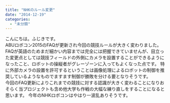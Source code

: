 ```yaml
---
title: "NHKのルール変更"
date: "2014-12-19"
categories: 
  - "未分類"
---
```


こんにちは。ふじきです。  
ABUロボコン2015のFAQが更新され今回の競技ルールが大きく変わりました。 FAQが英語のためまだ細かい内容までは完全には把握できていませんが、目立った変更点としては競技フィールドの外側にカメラを設置することができるようになったこと、ロボットの操縦者がグレーゾーンに入ってもよくなった点です。 特に外部カメラの設置を許可するということは画像処理によるロボットの制御を推奨しているようなものでますます制御が勝敗を分ける要となりそうです。  
今回のFAQ更新によりこれまでの競技に対する認識が大きく変わることになりおそらく当プロジェクトも含め他大学も作戦の大幅な練り直しをすることになると思います。 今年のNHKロボコンはやはり一波乱ありそうです。
